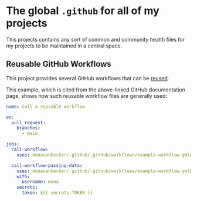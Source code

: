 # The global `.github` for all of my projects

This projects contains any sort of common and community health files for my projects to be maintained in a central space.

## Reusable GitHub Workflows

This project provides several GitHub workflows that can be [reused](https://docs.github.com/en/actions/learn-github-actions/reusing-workflows).

This example, which is cited from the above-linked GitHub documentation page, shows how such
reusable workflow files are generally used: 

```yaml
name: Call a reusable workflow

on:
  pull_request:
    branches:
      - main

jobs:
  call-workflow:
    uses: donavanbecker/.github/.github/workflows/example-workflow.yml@main

  call-workflow-passing-data:
    uses: donavanbecker/.github/.github/workflows/example-workflow.yml@main
    with:
      username: mona
    secrets:
      token: ${{ secrets.TOKEN }}
```
